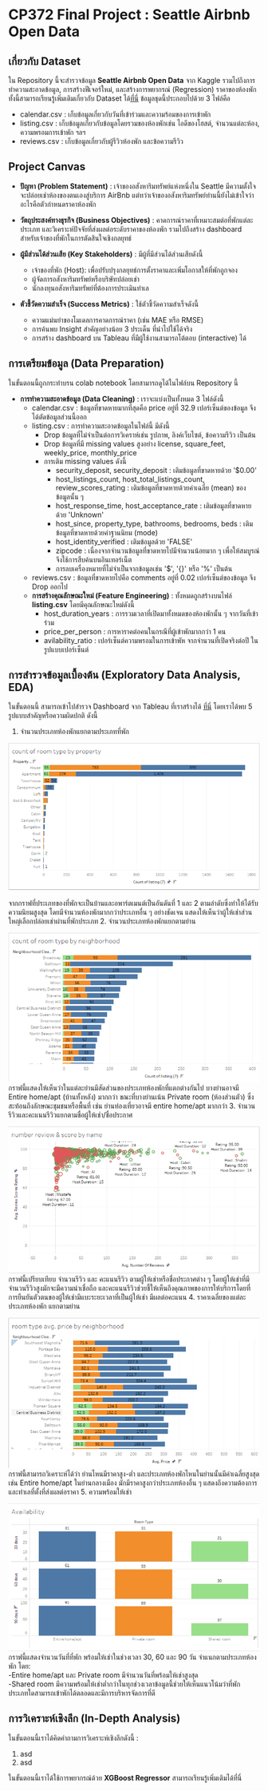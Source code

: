 # CP372 Final Project : Seattle Airbnb Open Data 


## เกี่ยวกับ Dataset
ใน Repository นี้จะสำรวจข้อมูล **Seattle Airbnb Open Data** จาก Kaggle รวมไปถึงการทำความสะอาดข้อมูล, การสร้างฟีเจอร์ใหม่, และสร้างการพยากรณ์ (Regression) ราคาของห้องพัก ทั้งนี้สามารถเรียนรู้เพิ่มเติมเกี่ยวกับ Dataset ได้[ที่นี่](https://www.kaggle.com/datasets/airbnb/seattle/data)
ข้อมูลชุดนี้ประกอบไปด้วย 3 ไฟล์คือ
  + calendar.csv : เก็บข้อมูลเกี่ยวกับวันที่เข้าร่วมและความร้อมของการเข้าพัก
  + listing.csv  : เก็บข้อมูลเกี่ยวกับข้อมูลโดยรวมของห้องพักเช่น ไอดีของโฮสต์, จำนวนแต่ละห้อง, ความพรอมการเข้าพัก ฯลฯ
  + reviews.csv  : เก็บข้อมูลเกี่ยวกับผู้รีวิวห้องพัก และข้อความรีวิว


## Project Canvas
- **ปัญหา (Problem Statement)** : เจ้าของอสังหาริมทรัพย์แห่งหนึ่งใน Seattle มีความตั้งใจจะปล่อยเช่าห้องของตนเองสู่บริการ AirBnb แต่ทว่าเจ้าของอสังหาริมทรัพย์ท่านนี้ยังไม่เข้าใจว่าอะไรคือตัวกำหนดราคาห้องพัก
  
- **วัตถุประสงค์ทางธุรกิจ (Business Objectives)** : คาดการณ์ราคาที่เหมาะสมต่อที่พักแต่ละประเภท และวิเคราะห์ปัจจัยที่ส่งผลต่อระดับราคาของห้องพัก รวมไปถึงสร้าง dashboard สำหรับเจ้าของที่พักในการตัดสินใจเชิงกลยุทธ์
  
- **ผู้มีส่วนได้ส่วนเสีย (Key Stakeholders)** : มีผู้ที่มีส่วนได้ส่วนเสียดังนี้
  - เจ้าของที่พัก (Host): เพื่อปรับปรุงกลยุทธ์การตั้งราคาและเพิ่มโอกาสให้ที่พักถูกจอง
  - ผู้จัดการอสังหาริมทรัพย์หรือบริษัทปล่อยเช่า
  - นักลงทุนอสังหาริมทรัพย์ที่ต้องการประเมินทำเล
    
- **ตัวชี้วัดความสำเร็จ (Success Metrics)** : ใช้ตัวชี้วัดความสำเร็จดังนี้
  - ความแม่นยำของโมเดลการคาดการณ์ราคา (เช่น MAE หรือ RMSE)
  - การค้นพบ Insight สำคัญอย่างน้อย 3 ประเด็น ที่นำไปใช้ได้จริง
  - การสร้าง dashboard บน Tableau ที่มีผู้ใช้งานสามารถโต้ตอบ (interactive) ได้ 


## **การเตรียมข้อมูล (Data Preparation)**
ในขั้นตอนนี้ถูกกระทำบรน colab notebook โดยสามารถดูได้ในไฟล์บน Repository นี้
- **การทำความสะอาดข้อมูล (Data Cleaning)** : เราจะแบ่งเป็นทั้งหมด 3 ไฟล์ดังนี้
    + calendar.csv : ข้อมูลที่ขาดหายมากที่สุดคือ price อยู่ที่ 32.9 เปอร์เซ็นต์ของข้อมูล จึงได้ตัดข้อมูลส่วนนี้ออก
    + listing.csv  : การทำความสะอาดข้อมูลในไฟล์นี้ มีดังนี้
        - Drop ข้อมูลที่ไม่จำเป็นต่อการวิเคราห์เช่น รูปภาพ, ลิงค์เว็บไซต์, ข้อความรีวิว เป็นต้น
        - Drop ข้อมูลที่มี missing values สูงอย่าง license, square_feet, weekly_price, monthly_price
        - การเติม missing values ดังนี้
            +  security_deposit, security_deposit : เติมข้อมูลที่ขาดหายด้วย '$0.00'
            +  host_listings_count, host_total_listings_count, review_scores_rating : เติมข้อมูลที่ขาดหายด้วยค่าเฉลี่ย (mean) ของข้อมูลนั้น ๆ
            +  host_response_time, host_acceptance_rate : เติมข้อมูลที่ขาดหายด้วย 'Unknown'
            +  host_since, property_type, bathrooms, bedrooms, beds : เติมข้อมูลที่ขาดหายด้วยค่าฐานนิยม (mode)
            +  host_identity_verified : เติมข้อมูลด้วย 'FALSE'
            +  zipcode : เนื่องจากจำนวนข้อมูลที่ขาดหายไปมีจำนวนน้อยมาก ๆ เพื่อให้สมบูรณ์จึงใช้การสืบค้นบนอินเทอร์เน็ต
            +  การลบเครื่องหมายที่ไม่จำเป็นจากข้อมูลเช่น '$', '{}' หรือ '%' เป็นต้น
    + reviews.csv  : ข้อมูลที่ขาดหายไปคือ comments อยู่ที่ 0.02 เปอร์เซ็นต์ของข้อมูล จึง Drop ออกไป
  - **การสร้างคุณลักษณะใหม่ (Feature Engineering)** : ทั้งหมดถูกสร้างบนไฟล์ **listing.csv** โดยมีคุณลักษณะใหม่ดังนี้
      + host_duration_years : การรวมเวลาที่เปิดมาทั้งหมดของห้องพักนั้น ๆ จากวันที่เข้าร่วม 
      + price_per_person    : การหาราคต่อคนในกรณีที่ผู้เข้าพักมากกว่า 1 คน
      + avilability_ratio   : เปอร์เซ็นต์ความพรอมในการเข้าพัห จากจำนวนที่เปิดจริงต่อปี ในรูปแบบเปอร์เซ็นต์
   
## **การสำรวจข้อมูลเบื้องต้น (Exploratory Data Analysis, EDA)**
ในขั้นตอนนี้ สามารถเข้าไปสำรวจ Dashboard จาก Tableau ที่เราสร้างได้ [ที่นี่](https://public.tableau.com/views/Airbnbinteractivedashboard_17477226194240/Dashboard1?:language=en-US&publish=yes&:sid=&:redirect=auth&:display_count=n&:origin=viz_share_link)
โดยเราได้พบ 5 รูปแบบสำคัญหรือความผิดปกติ ดังนี้ 
1. จำนวนประเภทห้องพักแยกตามประเภทที่พัก

![room_type_by_property Plot](img/room_type_by_property.png)

จากกราฟที่ประเภทของที่พักจะเป็นบ้านและอพาร์ตเมนต์เป็นอันดันที่ 1 และ 2 ตามลำดับซึ่งทำให้ได้รับความนิยมสูงสุด โดยมีจำนวนห้องพักมากกว่าประเภทอื่น ๆ อย่างชัดเจน แสดงให้เห็นว่าผู้ให้เช่าส่วนใหญ่เลือกปล่อยเช่าผ่านที่พักประเภท
2. จำนวนประเภทห้องพักแยกตามย่าน

![room_type_by_neighborhood Plot](img/room_type_by_neighborhood.png)
กราฟนี้แสดงให้เห็นว่าในแต่ละย่านมีสัดส่วนของประเภทห้องพักที่แตกต่างกันไป บางย่านอาจมี Entire home/apt (บ้านทั้งหลัง) มากกว่า ขณะที่บางย่านเน้น Private room (ห้องส่วนตัว) ซึ่งสะท้อนถึงลักษณะชุมชนหรือพื้นที่ เช่น ย่านท่องเที่ยวอาจมี entire home/apt มากกว่า
3. จำนวนรีวิวและคะแนนรีวิวแยกตามชื่อผู้ให้เช่า/ชื่อประกาศ

![number_review_score_by_name Plot](img/number_review_score_by_name.png)
กราฟนี้เปรียบเทียบ จำนวนรีวิว และ คะแนนรีวิว ตามผู้ให้เช่าหรือชื่อประกาศต่าง ๆ โดยผู้ให้เช่าที่มีจำนวนรีวิวสูงมักจะมีความน่าเชื่อถือ และคะแนนรีวิวช่วยชี้ให้เห็นถึงคุณภาพของการให้บริการโดยที่การยืนยันตัวตนของผู้ให้เช่ามีแบะระยะเวลาที่เป็นผู้ให้เช่า มีผลต่อคะแนน
4. ราคาเฉลี่ยของแต่ละประเภทห้องพัก แยกตามย่าน

![avg.price _by neighborhood Plot](img/avg.price_by_neighborhood.png)
กราฟนี้สามารถวิเคราะห์ได้ว่า ย่านไหนมีราคาสูง-ต่ำ และประเภทห้องพักไหนในย่านนั้นมีค่าเฉลี่ยสูงสุด เช่น Entire home/apt ในย่านกลางเมือง มักมีราคาสูงกว่าประเภทห้องอื่น ๆ แสดงถึงความต้องการและทำเลที่ตั้งที่ส่งผลต่อราคา
5. ความพร้อมให้เช่า

![Availability Plot](img/Availability.png)
กราฟนี้แสดงจำนวนวันที่ที่พัก พร้อมให้เช่าในช่วงเวลา 30, 60 และ 90 วัน จำแนกตามประเภทห้องพัก โดย:<br>
-Entire home/apt และ Private room มีจำนวนวันที่พร้อมให้เช่าสูงสุด<br>
-Shared room มีความพร้อมให้เช่าต่ำกว่าในทุกช่วงเวลาข้อมูลนี้ช่วยให้เห็นแนวโน้มว่าที่พักประเภทใดสามารถเข้าพักได้ตลอดและมีการบริหารจัดการที่ดี
## **การวิเคราะห์เชิงลึก (In-Depth Analysis)**
ในขั้นตอนนี้เราได้คิดคำถามการวิเคราะห์เชิงลึกดังนี้ :
1. asd
2. asd

ในขั้นตอนนี้เราได้ใช้การพยากรณ์ด้วย **XGBoost Regressor** สามารถเรียนรู้เพิ่มเติมได้ที่นี่
